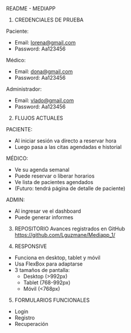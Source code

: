 README - MEDIAPP

1. CREDENCIALES DE PRUEBA

Paciente:
- Email: lorena@gmail.com
- Password: Aa123456

Médico:
- Email: dona@gmail.com
- Password: Aa123456

Administrador:
- Email: vlado@gmail.com
- Password: Aa123456

2. FLUJOS ACTUALES

PACIENTE:
- Al iniciar sesión va directo a reservar hora
- Luego pasa a las citas agendadas e historial

MÉDICO:
- Ve su agenda semanal
- Puede reservar o liberar horarios
- Ve lista de pacientes agendados
- (Futuro: tendrá página de detalle de paciente)

ADMIN:
- Al ingresar ve el dashboard
- Puede generar informes

3. REPOSITORIO
Avances registrados en GitHub
https://github.com/Lguzmane/Mediapp_1/

5. RESPONSIVE
- Funciona en desktop, tablet y móvil
- Usa FlexBox para adaptarse
- 3 tamaños de pantalla:
  * Desktop (>992px)
  * Tablet (768-992px) 
  * Móvil (<768px)

5. FORMULARIOS FUNCIONALES
- Login
- Registro
- Recuperación
